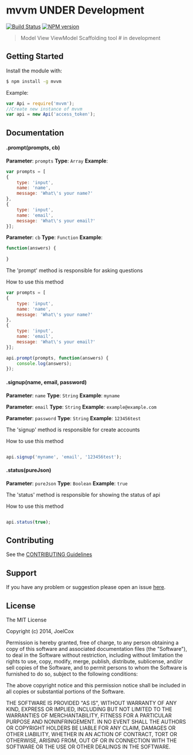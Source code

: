 # mvvm UNDER Development


[![Build Status](https://secure.travis-ci.org/joelcoxokc/mvvm.png?branch=master)](https://travis-ci.org/joelcoxokc/mvvm) [![NPM version](https://badge-me.herokuapp.com/api/npm/mvvm.png)](http://badges.enytc.com/for/npm/mvvm)

> Model View ViewModel Scaffolding tool # in development

## Getting Started
Install the module with: 

```bash
$ npm install -g mvvm
```

Example:

```javascript
var Api = require('mvvm');
//Create new instance of mvvm
var api = new Api('access_token');
```

## Documentation

#### .prompt(prompts, cb)

**Parameter**: `prompts`
**Type**: `Array`
**Example**: 

```javascript
var prompts = [
{
	type: 'input',
	name: 'name',
	message: 'What\'s your name?'
}, 
{
	type: 'input',
	name: 'email',
	message: 'What\'s your email?'
}];
```

**Parameter**: `cb`
**Type**: `Function`
**Example**:

```javascript
function(answers) {
	
}
```

The 'prompt' method is responsible for asking questions

How to use this method

```javascript
var prompts = [
{
	type: 'input',
	name: 'name',
	message: 'What\'s your name?'
}, 
{
	type: 'input',
	name: 'email',
	message: 'What\'s your email?'
}];

api.prompt(prompts, function(answers) {
	console.log(answers);
}); 
```

#### .signup(name, email, password)

**Parameter**: `name`
**Type**: `String`
**Example**: `myname`


**Parameter**: `email`
**Type**: `String`
**Example**: `example@example.com`


**Parameter**: `password`
**Type**: `String`
**Example**: `123456test`


The 'signup' method is responsible for create accounts

How to use this method

```javascript

api.signup('myname', 'email', '123456test');
```

#### .status(pureJson)

**Parameter**: `pureJson`
**Type**: `Boolean`
**Example**: `true`


The 'status' method is responsible for showing the status of api

How to use this method

```javascript

api.status(true);
```


## Contributing

See the [CONTRIBUTING Guidelines](https://github.com/joelcoxokc/mvvm/blob/master/CONTRIBUTING.md)

## Support
If you have any problem or suggestion please open an issue [here](https://github.com/joelcoxokc/mvvm/issues).

## License 

The MIT License

Copyright (c) 2014, JoelCox

Permission is hereby granted, free of charge, to any person
obtaining a copy of this software and associated documentation
files (the "Software"), to deal in the Software without
restriction, including without limitation the rights to use,
copy, modify, merge, publish, distribute, sublicense, and/or sell
copies of the Software, and to permit persons to whom the
Software is furnished to do so, subject to the following
conditions:

The above copyright notice and this permission notice shall be
included in all copies or substantial portions of the Software.

THE SOFTWARE IS PROVIDED "AS IS", WITHOUT WARRANTY OF ANY KIND,
EXPRESS OR IMPLIED, INCLUDING BUT NOT LIMITED TO THE WARRANTIES
OF MERCHANTABILITY, FITNESS FOR A PARTICULAR PURPOSE AND
NONINFRINGEMENT. IN NO EVENT SHALL THE AUTHORS OR COPYRIGHT
HOLDERS BE LIABLE FOR ANY CLAIM, DAMAGES OR OTHER LIABILITY,
WHETHER IN AN ACTION OF CONTRACT, TORT OR OTHERWISE, ARISING
FROM, OUT OF OR IN CONNECTION WITH THE SOFTWARE OR THE USE OR
OTHER DEALINGS IN THE SOFTWARE.

